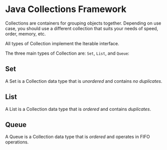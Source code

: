 # Java Collections Framework

Collections are containers for grouping objects together. Depending on use case, you should use a different collection that suits your needs of speed, order, memory, etc.

All types of Collection implement the Iterable interface.

The three main types of Collection are: `Set`, `List`, and `Queue`:

## Set

A Set is a Collection data type that is _unordered_ and contains _no duplicates_.

## List

A List is a Collection data type that is _ordered_ and contains _duplicates_.

## Queue

A Queue is a Collection data type that is _ordered_ and operates in FIFO operations.

